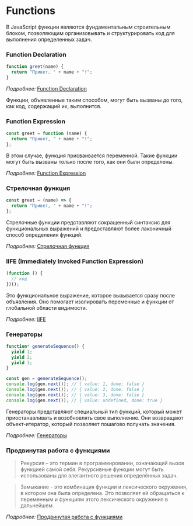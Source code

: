 # Functions

В JavaScript функции являются фундаментальным строительным блоком, позволяющим организовывать и структурировать код для
выполнения определенных задач.

### **Function Declaration**

```javascript
function greet(name) {
  return "Привет, " + name + "!";
}

```

*Подробнее:* [Function Declaration](https://learn.javascript.ru/function-basics)

Функции, объявленные таким способом, могут быть вызваны до того, как код, содержащий их, выполнится.

### **Function Expression**

```javascript
const greet = function (name) {
  return "Привет, " + name + "!";
};

```

В этом случае, функция присваивается переменной. Такие функции могут быть вызваны только после того, как они были
определены.

*Подробнее:* [Function Expression](https://learn.javascript.ru/function-expressions)

### **Стрелочная функция**

```javascript
const greet = (name) => {
  return "Привет, " + name + "!";
};

```

Стрелочные функции представляют сокращенный синтаксис для функциональных выражений и предоставляют более лаконичный
способ определения функций.

*Подробнее:* [Стрелочная функция](https://developer.mozilla.org/ru/docs/Web/JavaScript/Reference/Functions/Arrow_functions)

### **IIFE (Immediately Invoked Function Expression)**

```javascript
(function () {
  // код
})();

```

Это функциональное выражение, которое вызывается сразу после объявления. Оно помогает изолировать переменные и функции
от глобальной области видимости.

*Подробнее:* [IIFE](https://developer.mozilla.org/ru/docs/Glossary/IIFE)

### **Генераторы**

```javascript
function* generateSequence() {
  yield 1;
  yield 2;
  yield 3;
}

const gen = generateSequence();
console.log(gen.next()); // { value: 1, done: false }
console.log(gen.next()); // { value: 2, done: false }
console.log(gen.next()); // { value: 3, done: false }
console.log(gen.next()); // { value: undefined, done: true }

```

Генераторы представляют специальный тип функций, который может приостанавливать и возобновлять свое выполнение. Они
возвращают объект-итератор, который позволяет пошагово получать значения.

*Подробнее:* [Генераторы](https://developer.mozilla.org/ru/docs/Web/JavaScript/Reference/Global_Objects/Generator)

### **Продвинутая работа с функциями**

> Рекурсия – это термин в программировании, означающий вызов функцией самой себя. Рекурсивные функции могут быть
> использованы для элегантного решения определённых задач.
>

> Замыкание - это комбинация функции и лексического окружения, в котором она была определена. Это позволяет ей
> обращаться к переменным и функциям этого лексического окружения в дальнейшем.
>

*Подробнее:* [Продвинутая работа с функциями](https://learn.javascript.ru/advanced-functions)